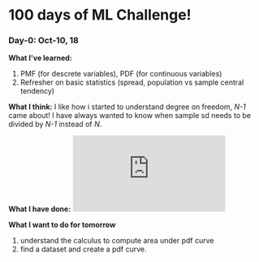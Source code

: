 # 100 days of ML Challenge!

### Day-0: Oct-10, 18
**What I've learned:**
1.  PMF (for descrete variables), PDF (for continuous variables)
2.  Refresher on basic statistics (spread, population vs sample central tendency)

**What I think:**
I like how i started to understand degree on freedom, *N-1* came about! I have always wanted to know when sample sd needs to be divided by *N-1* instead of *N*.

**What I have done:**
![](https://github.com/tiangsinf/100-days-ML/blob/master/Day-0_10.10.18.md)

**What I want to do for tomorrow**
1.  understand the calculus to compute area under pdf curve
2.  find a dataset and create a pdf curve.